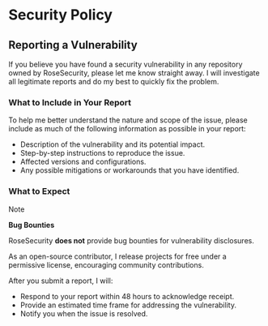# Security Policy

## Reporting a Vulnerability

If you believe you have found a security vulnerability in any repository owned by RoseSecurity, please let me know straight away. I will investigate all legitimate reports and do my best to quickly fix the problem.

### What to Include in Your Report

To help me better understand the nature and scope of the issue, please include as much of the following information as possible in your report:

  - Description of the vulnerability and its potential impact.
  - Step-by-step instructions to reproduce the issue.
  - Affected versions and configurations.
  - Any possible mitigations or workarounds that you have identified.

### What to Expect

> [!NOTE]
> **Bug Bounties**
> 
> RoseSecurity **does not** provide bug bounties for vulnerability disclosures.
>
> As an open-source contributor, I release projects for free under a permissive license, encouraging community contributions.
> 

After you submit a report, I will:
- Respond to your report within 48 hours to acknowledge receipt.
- Provide an estimated time frame for addressing the vulnerability.
- Notify you when the issue is resolved.
